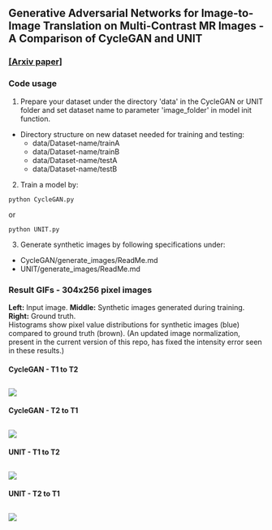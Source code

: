 

## Generative Adversarial Networks for Image-to-Image Translation on Multi-Contrast MR Images - A Comparison of CycleGAN and UNIT  

### [[Arxiv paper]](https://arxiv.org/abs/1806.07777)  


### Code usage  
1. Prepare your dataset under the directory 'data' in the CycleGAN or UNIT folder and
set dataset name to parameter 'image_folder' in model init function.
  * Directory structure on new dataset needed for training and testing:
    * data/Dataset-name/trainA
    * data/Dataset-name/trainB
    * data/Dataset-name/testA
    * data/Dataset-name/testB  

2. Train a model by:
```
python CycleGAN.py
```
or
```
python UNIT.py
```  

3. Generate synthetic images by following specifications under:
  * CycleGAN/generate_images/ReadMe.md
  * UNIT/generate_images/ReadMe.md

### Result GIFs - 304x256 pixel images  
**Left:** Input image. **Middle:** Synthetic images generated during training. **Right:** Ground truth.  
Histograms show pixel value distributions for synthetic images (blue) compared to ground truth (brown).  (An updated image normalization, present in the current version of this repo, has fixed the intensity error seen in these results.) 


#### CycleGAN - T1 to T2
![](./ReadMe/gifs/CycleGAN_T2_hist.gif?)
---


#### CycleGAN - T2 to T1
![](./ReadMe/gifs/CycleGAN_T1_hist.gif)
---


#### UNIT - T1 to T2
![](./ReadMe/gifs/UNIT_T2_hist.gif)
---


#### UNIT - T2 to T1
![](./ReadMe/gifs/UNIT_T1_hist.gif)
---
